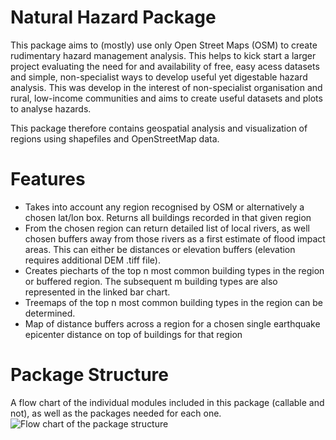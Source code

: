 # Natural Hazard Package
This package aims to (mostly) use only Open Street Maps (OSM) to create rudimentary hazard management analysis. This helps to kick start a larger project evaluating the need for and availability of free, easy acess datasets and simple, non-specialist ways to develop useful yet digestable hazard analysis. This was develop in the interest of non-specialist organisation and rural, low-income communities and aims to create useful datasets and plots to analyse hazards. 

This package therefore contains geospatial analysis and visualization of regions using shapefiles and OpenStreetMap data.

# Features
- Takes into account any region recognised by OSM or alternatively a chosen lat/lon box. Returns all buildings recorded in that given region
- From the chosen region can return detailed list of local rivers, as well chosen buffers away from those rivers as a first estimate of flood impact areas. This can either be distances or elevation buffers (elevation requires additional DEM .tiff file).
- Creates piecharts of the top n most common building types in the region or buffered region. The subsequent m building types are also represented in the linked bar chart.
- Treemaps of the top n most common building types in the region can be determined.
- Map of distance buffers across a region for a chosen single earthquake epicenter distance on top of buildings for that region

# Package Structure
A flow chart of the individual modules included in this package (callable and not), as well as the packages needed for each one.
![Flow chart of the package structure](code_flowchart_landscape.drawio) 
